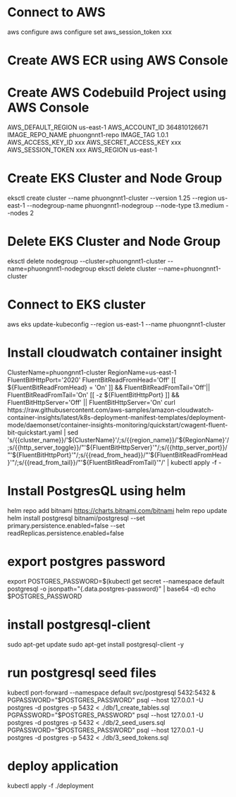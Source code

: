 # Connect to AWS
aws configure
aws configure set aws_session_token xxx

# Create AWS ECR using AWS Console
# Create AWS Codebuild Project using AWS Console
AWS_DEFAULT_REGION us-east-1
AWS_ACCOUNT_ID 364810126671
IMAGE_REPO_NAME phuongnnt1-repo
IMAGE_TAG 1.0.1
AWS_ACCESS_KEY_ID xxx
AWS_SECRET_ACCESS_KEY xxx
AWS_SESSION_TOKEN xxx
AWS_REGION us-east-1

# Create EKS Cluster and Node Group
eksctl create cluster --name phuongnnt1-cluster --version 1.25 --region us-east-1 --nodegroup-name phuongnnt1-nodegroup --node-type t3.medium --nodes 2
# Delete EKS Cluster and Node Group
eksctl delete nodegroup --cluster=phuongnnt1-cluster --name=phuongnnt1-nodegroup
eksctl delete cluster --name=phuongnnt1-cluster
# Connect to EKS cluster
aws eks update-kubeconfig --region us-east-1 --name phuongnnt1-cluster
# Install cloudwatch container insight
ClusterName=phuongnnt1-cluster
RegionName=us-east-1
FluentBitHttpPort='2020'
FluentBitReadFromHead='Off'
[[ ${FluentBitReadFromHead} = 'On' ]] && FluentBitReadFromTail='Off'|| FluentBitReadFromTail='On'
[[ -z ${FluentBitHttpPort} ]] && FluentBitHttpServer='Off' || FluentBitHttpServer='On'
curl https://raw.githubusercontent.com/aws-samples/amazon-cloudwatch-container-insights/latest/k8s-deployment-manifest-templates/deployment-mode/daemonset/container-insights-monitoring/quickstart/cwagent-fluent-bit-quickstart.yaml | sed 's/{{cluster_name}}/'${ClusterName}'/;s/{{region_name}}/'${RegionName}'/;s/{{http_server_toggle}}/"'${FluentBitHttpServer}'"/;s/{{http_server_port}}/"'${FluentBitHttpPort}'"/;s/{{read_from_head}}/"'${FluentBitReadFromHead}'"/;s/{{read_from_tail}}/"'${FluentBitReadFromTail}'"/' | kubectl apply -f -
# Install PostgresQL using helm
helm repo add bitnami https://charts.bitnami.com/bitnami
helm repo update
helm install postgresql bitnami/postgresql --set primary.persistence.enabled=false --set readReplicas.persistence.enabled=false
# export postgres password
export POSTGRES_PASSWORD=$(kubectl get secret --namespace default postgresql -o jsonpath="{.data.postgres-password}" | base64 -d)
echo $POSTGRES_PASSWORD
# install postgresql-client
sudo apt-get update
sudo apt-get install postgresql-client -y
# run postgresql seed files
kubectl port-forward --namespace default svc/postgresql 5432:5432 &
PGPASSWORD="$POSTGRES_PASSWORD" psql --host 127.0.0.1 -U postgres -d postgres -p 5432 < ./db/1_create_tables.sql
PGPASSWORD="$POSTGRES_PASSWORD" psql --host 127.0.0.1 -U postgres -d postgres -p 5432 < ./db/2_seed_users.sql
PGPASSWORD="$POSTGRES_PASSWORD" psql --host 127.0.0.1 -U postgres -d postgres -p 5432 < ./db/3_seed_tokens.sql
# deploy application
kubectl apply -f ./deployment
